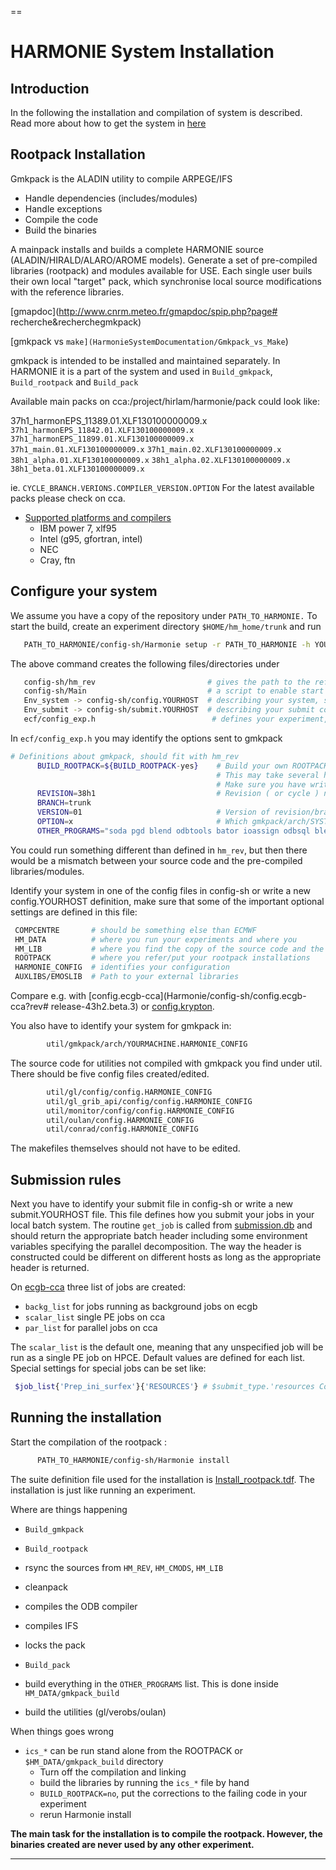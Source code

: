 
==
# HARMONIE System Installation


## Introduction

In the following the installation and compilation of system is described. Read more about how to get the system in
[here](HarmonieSystemDocumentation/General)

## Rootpack Installation

Gmkpack is the ALADIN utility to compile ARPEGE/IFS

 - Handle dependencies (includes/modules)
 - Handle exceptions
 - Compile the code
 - Build the binaries

A mainpack installs and builds a complete HARMONIE source (ALADIN/HIRALD/ALARO/AROME models). Generate a set of pre-compiled libraries (rootpack) and modules available for USE. 
Each single user buils their own  local "target" pack, which synchronise local source modifications with the reference libraries.  

[gmapdoc](http://www.cnrm.meteo.fr/gmapdoc/spip.php?page# recherche&recherchegmkpack)

[gmkpack vs `make](HarmonieSystemDocumentation/Gmkpack_vs_Make`)


gmkpack is intended to be installed and maintained separately. In HARMONIE it is a part of the system and used in `Build_gmkpack`, `Build_rootpack` and `Build_pack`

Available main packs on cca:/project/hirlam/harmonie/pack could look like:

37h1_harmonEPS_11389.01.XLF130100000009.x `37h1_harmonEPS_11842.01.XLF130100000009.x` `37h1_harmonEPS_11899.01.XLF130100000009.x` `37h1_main.01.XLF130100000009.x` `37h1_main.02.XLF130100000009.x` `38h1_alpha.01.XLF130100000009.x` `38h1_alpha.02.XLF130100000009.x` `38h1_beta.01.XLF130100000009.x` 

ie. `CYCLE_BRANCH.VERIONS.COMPILER_VERSION.OPTION`
For the latest available packs please check on cca.

 * [Supported platforms and compilers](Harmonie/util/gmkpack/arch?rev=release-43h2.beta.3)
    - IBM power 7, xlf95
    - Intel (g95, gfortran, intel)
    - NEC
    - Cray, ftn

## Configure your system

We assume you have a copy of the repository under `PATH_TO_HARMONIE.` To start the build, create an experiment directory `$HOME/hm_home/trunk` and run

```bash
   PATH_TO_HARMONIE/config-sh/Harmonie setup -r PATH_TO_HARMONIE -h YOURHOST
```

The above command creates the following files/directories under
```bash
   config-sh/hm_rev                         # gives the path to the reference installation, similar to hl_rev in synoptic-Hirlam
   config-sh/Main                           # a script to enable start Harmonie, similar to Start in synoptic-Hirlam
   Env_system -> config-sh/config.YOURHOST  # describing your system, similar to Env_system in synoptic-Hirlam
   Env_submit -> config-sh/submit.YOURHOST  # describing your submit commands, comparable to submission.db in synoptic-Hirlam
   ecf/config_exp.h                          # defines your experiment, comparable to Env_expdesc in synoptic-Hirlam
```


In `ecf/config_exp.h`  you may identify the options sent to gmkpack

```bash
# Definitions about gmkpack, should fit with hm_rev
      BUILD_ROOTPACK=${BUILD_ROOTPACK-yes}    # Build your own ROOTPACK if it doesn't exists (yes|no)
                                              # This may take several hours!
                                              # Make sure you have write permissions in ROOTPACK directory defined in Env_system
      REVISION=38h1                           # Revision ( or cycle ) number, has to be set even for the trunk!
      BRANCH=trunk
      VERSION=01                              # Version of revision/branch to use
      OPTION=x                                # Which gmkpack/arch/SYSTEM.HOST.OPTION file to use
      OTHER_PROGRAMS="soda pgd blend odbtools bator ioassign odbsql blendsur addsurf surfex mandalay prep lfitools sfxtools" # Other things to compile with gmkpack
```

You could run something different than defined in `hm_rev`, but then there would be a mismatch between your source code and the pre-compiled libraries/modules.


Identify your system in one of the config files in config-sh or write a new config.YOURHOST definition, make sure that some of the important optional settings are defined in this file:
```bash
 COMPCENTRE       # should be something else than ECMWF
 HM_DATA          # where you run your experiments and where you 
 HM_LIB           # where you find the copy of the source code and the compiled libraries
 ROOTPACK         # where you refer/put your rootpack installations
 HARMONIE_CONFIG  # identifies your configuration
 AUXLIBS/EMOSLIB  # Path to your external libraries
```

Compare e.g. with [config.ecgb-cca](Harmonie/config-sh/config.ecgb-cca?rev# release-43h2.beta.3) or [config.krypton](Harmonie/config-sh/config.krypton?revrelease-43h2.beta.3).

You also have to identify your system for gmkpack in:

```bash
        util/gmkpack/arch/YOURMACHINE.HARMONIE_CONFIG
```


The source code for utilities not compiled with gmkpack you find under util. There should be five config files created/edited.

```bash
        util/gl/config/config.HARMONIE_CONFIG
        util/gl_grib_api/config/config.HARMONIE_CONFIG
        util/monitor/config/config.HARMONIE_CONFIG
        util/oulan/config.HARMONIE_CONFIG
        util/conrad/config.HARMONIE_CONFIG

```

The makefiles themselves should not have to be edited.

## Submission rules

Next you have to identify your submit file in config-sh or write a new submit.YOURHOST file. This file defines how you submit your jobs in your local batch system. 
The routine `get_job` is called from [submission.db](Harmonie/scr/submission.db?rev=release-43h2.beta.3) and should return the appropriate batch header including some environment variables specifying the parallel decomposition. The way the header is constructed could be different on different hosts as long as the appropriate header is returned.

On [ecgb-cca](Harmonie/config-sh/submit.ecgb-cca?rev=release-43h2.beta.3) three list of jobs are created:
 * `backg_list` for jobs running as background jobs on ecgb
 * `scalar_list` single PE jobs on cca
 * `par_list` for parallel jobs on cca

The `scalar_list` is the default one, meaning that any unspecified job will be run as a single PE job on HPCE. Default values are defined for each list. Special settings for special jobs can be set like:

```bash
 $job_list{'Prep_ini_surfex'}{'RESOURCES'} # $submit_type.'resources ConsumableCPUs(1) ConsumableMemory(6000 MB)' ;
```



## Running the installation

Start the compilation of the rootpack :
```bash
      PATH_TO_HARMONIE/config-sh/Harmonie install
```

The suite definition file used for the installation is 
[Install_rootpack.tdf](Harmonie/msms/Install_rootpack.tdf?rev=release-43h2.beta.3). The installation is just like running an experiment.

Where are things happening

- `Build_gmkpack` 
- `Build_rootpack`
 - rsync the sources from `HM_REV`, `HM_CMODS`, `HM_LIB`
 - cleanpack
 - compiles the ODB compiler
 - compiles IFS
 - locks the pack

- `Build_pack`
 - build everything in the `OTHER_PROGRAMS` list. This is done inside `HM_DATA/gmkpack_build`
 - build the utilities (gl/verobs/oulan)

When things goes wrong

 - `ics_*` can be run stand alone from the ROOTPACK or ``$HM_DATA/gmkpack_build`` directory
   - Turn off the compilation and linking
   - build the libraries by running the `ics_*` file by hand
   - `BUILD_ROOTPACK=no`, put the corrections to the failing code in your experiment
   - rerun Harmonie install


**The main task for the installation is to compile the rootpack. However, the binaries created are never used by any other experiment.**


----


